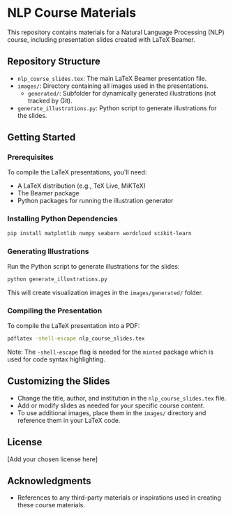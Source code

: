 # NLP Course Materials

This repository contains materials for a Natural Language Processing (NLP) course, including presentation slides created with LaTeX Beamer.

## Repository Structure

- `nlp_course_slides.tex`: The main LaTeX Beamer presentation file.
- `images/`: Directory containing all images used in the presentations.
  - `generated/`: Subfolder for dynamically generated illustrations (not tracked by Git).
- `generate_illustrations.py`: Python script to generate illustrations for the slides.

## Getting Started

### Prerequisites

To compile the LaTeX presentations, you'll need:
- A LaTeX distribution (e.g., TeX Live, MiKTeX)
- The Beamer package
- Python packages for running the illustration generator

### Installing Python Dependencies

```bash
pip install matplotlib numpy seaborn wordcloud scikit-learn
```

### Generating Illustrations

Run the Python script to generate illustrations for the slides:

```bash
python generate_illustrations.py
```

This will create visualization images in the `images/generated/` folder.

### Compiling the Presentation

To compile the LaTeX presentation into a PDF:

```bash
pdflatex -shell-escape nlp_course_slides.tex
```

Note: The `-shell-escape` flag is needed for the `minted` package which is used for code syntax highlighting.

## Customizing the Slides

- Change the title, author, and institution in the `nlp_course_slides.tex` file.
- Add or modify slides as needed for your specific course content.
- To use additional images, place them in the `images/` directory and reference them in your LaTeX code.

## License

[Add your chosen license here]

## Acknowledgments

- References to any third-party materials or inspirations used in creating these course materials. 